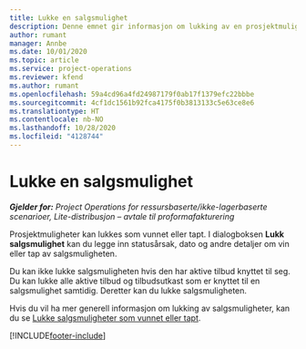 ```yaml
---
title: Lukke en salgsmulighet
description: Denne emnet gir informasjon om lukking av en prosjektmulighet.
author: rumant
manager: Annbe
ms.date: 10/01/2020
ms.topic: article
ms.service: project-operations
ms.reviewer: kfend
ms.author: rumant
ms.openlocfilehash: 59a4cd96a4fd24987179f0ab17f1379efc22bbbe
ms.sourcegitcommit: 4cf1dc1561b92fca4175f0b3813133c5e63ce8e6
ms.translationtype: HT
ms.contentlocale: nb-NO
ms.lasthandoff: 10/28/2020
ms.locfileid: "4128744"
---
```

# <a name="close-an-opportunity"></a>Lukke en salgsmulighet

_**Gjelder for:** Project Operations for ressursbaserte/ikke-lagerbaserte scenarioer, Lite-distribusjon – avtale til proformafakturering_

Prosjektmuligheter kan lukkes som vunnet eller tapt. I dialogboksen **Lukk salgsmulighet** kan du legge inn statusårsak, dato og andre detaljer om vin eller tap av salgsmuligheten.

Du kan ikke lukke salgsmuligheten hvis den har aktive tilbud knyttet til seg. Du kan lukke alle aktive tilbud og tilbudsutkast som er knyttet til en salgsmulighet samtidig. Deretter kan du lukke salgsmuligheten.

Hvis du vil ha mer generell informasjon om lukking av salgsmuligheter, kan du se [Lukke salgsmuligheter som vunnet eller tapt](https://docs.microsoft.com/dynamics365/sales-enterprise/close-opportunity-won-lost-sales).


[!INCLUDE[footer-include](../includes/footer-banner.md)]